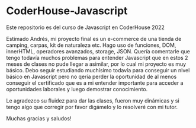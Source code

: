 # CoderHouse-Javascript
Este repositorio es del curso de Javascript en CoderHouse 2022

Estimado Andrés, mi proyecto final es un e-commerce de una tienda de camping, carpas, kit de naturaleza etc. 
Hago uso de funciones, DOM, innerHTML, operadores avanzados, storage, JSON.
Quería comentarle que tengo todavía muchos problemas para entender Javascript que en estos 2 meses de clases no pude llegar a asimilar,
por lo cual mi proyecto es muy básico.
Debo seguir estudiando muchísimo todavía para conseguir un nivel básico en Javascript pero no qería perder la oportunidad de al menos
conseguir el certificado que es a mi entender importante para acceder a oportunidades laborales y luego demostrar conocimiento.

Le agradezco su fluidez para dar las clases, fueron muy dinámicas y si tengo algo que corregir por favor digámelo y lo resolveré con mi tutor.

Muchas gracias y saludos!
